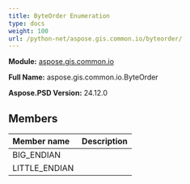 ```yaml
---
title: ByteOrder Enumeration
type: docs
weight: 100
url: /python-net/aspose.gis.common.io/byteorder/
---
```




**Module:** [aspose.gis.common.io](/psd/python-net/aspose.gis.common.io/)

**Full Name:** aspose.gis.common.io.ByteOrder

**Aspose.PSD Version:** 24.12.0

## **Members**
| **Member name** | **Description** |
| :- | :- |
| BIG_ENDIAN |  |
| LITTLE_ENDIAN |  |
